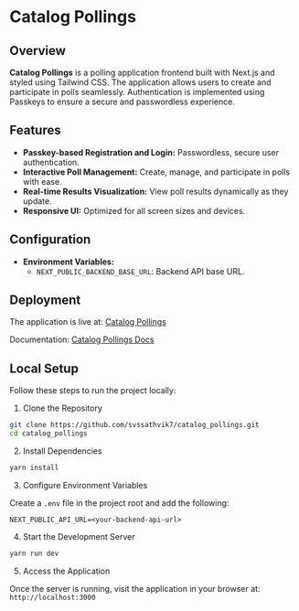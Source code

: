 # Catalog Pollings

## Overview

**Catalog Pollings** is a polling application frontend built with Next.js and styled using Tailwind CSS. The application allows users to create and participate in polls seamlessly. Authentication is implemented using Passkeys to ensure a secure and passwordless experience.

## Features

- **Passkey-based Registration and Login:** Passwordless, secure user authentication.
- **Interactive Poll Management:** Create, manage, and participate in polls with ease.
- **Real-time Results Visualization:** View poll results dynamically as they update.
- **Responsive UI:** Optimized for all screen sizes and devices.

## Configuration

- **Environment Variables:**
    - `NEXT_PUBLIC_BACKEND_BASE_URL`: Backend API base URL.

## Deployment

The application is live at: [Catalog Pollings](https://catalog-pollings.vercel.app/)

Documentation: [Catalog Pollings Docs](https://catalog-pollings.vercel.app/docs)

## Local Setup

Follow these steps to run the project locally:

1. Clone the Repository

```bash
git clone https://github.com/svssathvik7/catalog_pollings.git
cd catalog_pollings
```

2. Install Dependencies

```bash
yarn install
```

3. Configure Environment Variables

Create a `.env` file in the project root and add the following:

```code
NEXT_PUBLIC_API_URL=<your-backend-api-url>
```

4. Start the Development Server

```bash
yarn run dev
```

5. Access the Application

Once the server is running, visit the application in your browser at: `http://localhost:3000`

